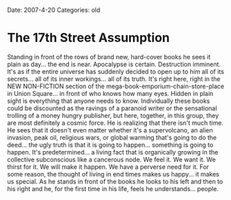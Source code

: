 Date: 2007-4-20
Categories: old

# The 17th Street Assumption

Standing in front of the rows of brand new, hard-cover books he sees it plain as day... the end is near.  Apocalypse is certain.  Destruction imminent.  It's as if the entire universe has suddenly decided to open up to him all of its secrets... all of its inner workings... all of its truth.  It's right here, right in the NEW NON-FICTION section of the mega-book-emporium-chain-store-place in Union Square... in front of who knows how many eyes.  Hidden in plain sight is everything that anyone needs to know. Individually these books could be discounted as the ravings of a paranoid writer or the sensational trolling of a money hungry publisher, but here, together, in this group, they are most definitely a cosmic force.  He is realizing that there isn't much time.  He sees that it doesn't even matter whether it's a supervolcano, an alien invasion, peak oil, religious wars, or global warming that's going to do the deed... the ugly truth is that it is going to happen... something is going to happen.  It's predetermined... a living fact that is organically growing in the collective subconscious like a cancerous node.  We feel it.  We want it.  We thirst for it.  We will make it happen.  We have a perverse need for it.  For some reason, the thought of living in end times makes us happy... it makes us special.  As he stands in front of the books he looks to his left and then to his right and he, for the first time in his life, feels he understands... people.
